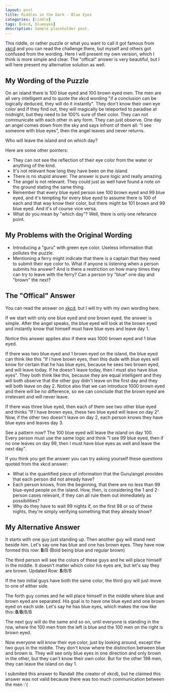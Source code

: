 ```yaml
---
layout: post
title: Riddles in the Dark - Blue Eyes
categories: [riddle]
tags: [xkcd, blueeyes]
description: Sample placeholder post.
---
```



This riddle, or rather puzzle or what you want to call it got famous from [xkcd](https://xkcd.com/blue_eyes.html) and you can read the challenge there, but myself and others got confused from the wording. Here I will present my own version, which I think is more simple and clear. The "offical" answer is very beautiful, but I will here present my alternative solution as well.

## My Wording of the Puzzle
On an island there is 100 blue eyed and 100 brown eyed men. The men are all very intelligent and to quote the xkcd wording "if a conclusion can be logically deduced, they will do it instantly". They don't know their own eye color and if they find out, they will magically be teleported to paradise at midnight, but they need to be 100% sure of their color. They can not communicate with each other in any form. They can just observe. 
One day an angel comes down from the sky and says infront of them all: "I see someone with blue eyes", then the angel leaves and never returns.  

Who will leave the island and on which day?

Here are some other pointers:
* They can not see the reflection of their eye color from the water or anything of the kind.
* It's not relevant how long they have been on the island.
* There is no stupid answer. The answer is pure logic and really amazing.
* The angel is not relevant. They could just as well have found a note on the ground stating the same thing.
* Remember that every blue eyed person see 100 brown eyed and 99 blue eyed, and it's tempting for every blue eyed to assume there is 100 of each and that way know their color, but there might be 101 brown and 99 blue eyed. And it's of course vice versa.
* What do you mean by "which day"? Well, there is only one referance point.

## My Problems with the Original Wording

* Introducing a "guru" with green eye color. Useless information that pollutes the puzzle.
* Mentioning a ferry might indicate that there is a captain that they need to submit their eye color to. What if anyone is listening when a person submits his answer? And is there a restriction on how many times they can try to leave with the ferry? Can a person try "blue" one day and "brown" the next?

## The "Offical" Answer

You can read the answer on [xkcd](https://xkcd.com/solution.html), but I will try with my own wording here.

If we start with only one blue eyed and one brown eyed, the answer is simple. After the angel speaks, the blue eyed will look at the brown eyed and instantly know that himself must have blue eyes and leave day 1. 

Notice this answer applies also if there was 1000 brown eyed and 1 blue eyed.  

If there was two blue eyed and 1 brown eyed on the island, the blue eyed can think like this "If I have brown eyes, then this dude with blue eyes will know for certain that he has blue eyes, because he sees two brown eyed, and will leave today. If he doesn't leave today, then I must also have blue eyes". They both think like this, because they are equal intelligent and they will both observe that the other guy didn't leave on the first day and they will both leave on day 2. Notice also that we can introduce 1000 brown eyed and there will be no difference, so we can conclude that the brown eyed are irrelevant and will never leave.

If there was three blue eyed, then each of them see two other blue eyed and thinks "If I have brown eyes, these two blue eyed will leave on day 2". Now, if the other two doesn't leave on day 2, each person knows they have blue eyes and leaves day 3.

See a pattern now? The 100 blue eyed will leave the island on day 100. Every person must use the same logic and think "I see 99 blue eyed, then if no one leaves on day 99, then I must have blue eyes as well and leave the next day".

If you think you get the answer you can try asking yourself these questions quoted from the xkcd answer:
* What is the quantified piece of information that the Guru/angel provides that each person did not already have?
* Each person knows, from the beginning, that there are no less than 99 blue-eyed people on the island. How, then, is considering the 1 and 2-person cases relevant, if they can all rule them out immediately as possibilities?
* Why do they have to wait 99 nights if, on the first 98 or so of these nights, they're simply verifying something that they already know?

## My Alternative Answer

It starts with one guy just standing up. Then another guy will stand next beside him. Let's say one has blue and one has brown eyes. They have now formed this row: **B**/B (Bold being blue and regular brown)  
    
The third person will see the colors of these guys and he will place himself in the middle. It doesn't matter which color his eyes are, but let's say they are brown. Updated Row: **B**/B/B
  
If the two initial guys have both the same color, the third guy will just move to one of either side.  
  
The forth guy comes and he will place himself in the middle where blue and brown eyed are separated. His goal is to have one blue eyed and one brown eyed on each side. Let's say he has blue eyes, which makes the row like this: **B**/**B**/B/B
  
The next guy will do the same and so on, until everyone is standing in the row, where the 100 men from the left is blue and the 100 men on the right is brown eyed.  
  
Now everyone will know their eye color, just by looking around, except the two guys in the middle. They don't know where the distinction between blue and brown is. They will see only blue eyes in one direction and only brown in the other, but they can't know their own color. But for the other 198 men, they can leave the island on day 1.  
  
I submited this answer to Randall (the creator of xkcd), but he claimed this answer was not valid because there was too much communication between the men :'(
        
